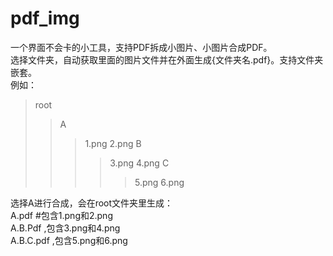 # pdf_img
一个界面不会卡的小工具，支持PDF拆成小图片、小图片合成PDF。<br>
选择文件夹，自动获取里面的图片文件并在外面生成{文件夹名.pdf}。支持文件夹嵌套。<br>
例如：<br>
>root
>>A
>>>1.png
>>>2.png
>>>B
>>>>3.png
>>>>4.png
>>>>C
>>>>>5.png
>>>>>6.png

选择A进行合成，会在root文件夹里生成：<br>
A.pdf       #包含1.png和2.png<br>
A.B.Pdf     ,包含3.png和4.png<br>
A.B.C.pdf   ,包含5.png和6.png<br>
